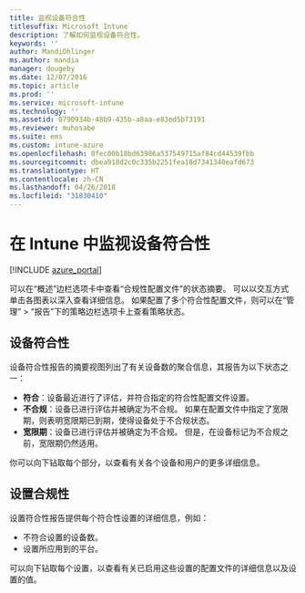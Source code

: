 ```yaml
---
title: 监视设备符合性
titlesuffix: Microsoft Intune
description: 了解如何监视设备符合性。
keywords: ''
author: MandiOhlinger
ms.author: mandia
manager: dougeby
ms.date: 12/07/2016
ms.topic: article
ms.prod: ''
ms.service: microsoft-intune
ms.technology: ''
ms.assetid: 0790934b-48b9-435b-a8aa-e83ed5b73191
ms.reviewer: muhosabe
ms.suite: ems
ms.custom: intune-azure
ms.openlocfilehash: 0fec00b18bd63986a537549715af84cd44539fbb
ms.sourcegitcommit: dbea918d2c0c335b2251fea18d7341340eafd673
ms.translationtype: HT
ms.contentlocale: zh-CN
ms.lasthandoff: 04/26/2018
ms.locfileid: "31830410"
---
```

# <a name="monitor-device-compliance-in-intune"></a>在 Intune 中监视设备符合性

[!INCLUDE [azure_portal](./includes/azure_portal.md)]

可以在“概述”边栏选项卡中查看“合规性配置文件”的状态摘要。
可以以交互方式单击各图表以深入查看详细信息。 如果配置了多个符合性配置文件，则可以在“管理” > “报告”下的策略边栏选项卡上查看策略状态。

##  <a name="device-compliance"></a>设备符合性

设备符合性报告的摘要视图列出了有关设备数的聚合信息，其报告为以下状态之一：

- **符合**：设备最近进行了评估，并符合指定的符合性配置文件设置。
- **不合规**：设备已进行评估并被确定为不合规。  如果在配置文件中指定了宽限期，则表明宽限期已到期，使得设备处于不合规状态。
- **宽限期**：设备已进行评估并被确定为不合规。 但是，在设备标记为不合规之前，宽限期仍然适用。

你可以向下钻取每个部分，以查看有关各个设备和用户的更多详细信息。

## <a name="setting-compliance"></a>设置合规性

设置符合性报告提供每个符合性设置的详细信息，例如：

- 不符合设置的设备数。
- 设置所应用到的平台。

可以向下钻取每个设置，以查看有关已启用这些设置的配置文件的详细信息以及设置的值。
